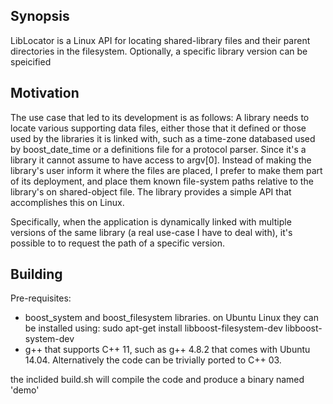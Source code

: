 
## Synopsis
LibLocator is a Linux API for locating shared-library files and their parent directories in the filesystem.
Optionally, a specific library version can be speicified

## Motivation
The use case that led to its development is as follows:
A library needs to locate various supporting data files, either those that it defined or those
used by the libraries it is linked with, such as a time-zone databased used by boost_date_time
or a definitions file for a protocol parser. Since it's a library it cannot assume to have access to
argv[0]. Instead of making the library's user inform it where the files are placed, I prefer to make them
part of its deployment, and place them known file-system paths relative to the library's on shared-object
file. The library provides a simple API that accomplishes this on Linux.

Specifically, when the application is dynamically linked with multiple versions of the same library (a real
use-case I have to deal with), it's possible to to request the path of a specific version.

## Building
Pre-requisites:
* boost_system and boost_filesystem libraries.
  on Ubuntu Linux they can be installed using:
  sudo apt-get install libboost-filesystem-dev libboost-system-dev
* g++ that supports C++ 11, such as g++ 4.8.2 that comes with Ubuntu 14.04.
  Alternatively the code can be trivially ported to C++ 03.

the inclided build.sh will compile the code and produce a binary named 'demo'
